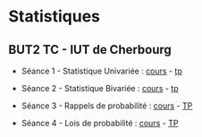 # Statistiques

## BUT2 TC - IUT de Cherbourg

- Séance 1 - Statistique Univariée : [cours](seance1--stat-uni) - [tp](seance1--demande)

- Séance 2 - Statistique Bivariée : [cours](seance2--stat-bi) - [tp](seance2--demande)

- Séance 3 - Rappels de probabilité : [cours](seance3--rappels-proba) - [TP](seance3--demande)

- Séance 4 - Lois de probabilité : [cours](seance1--lois-proba) - [TP](seance4--demande)

